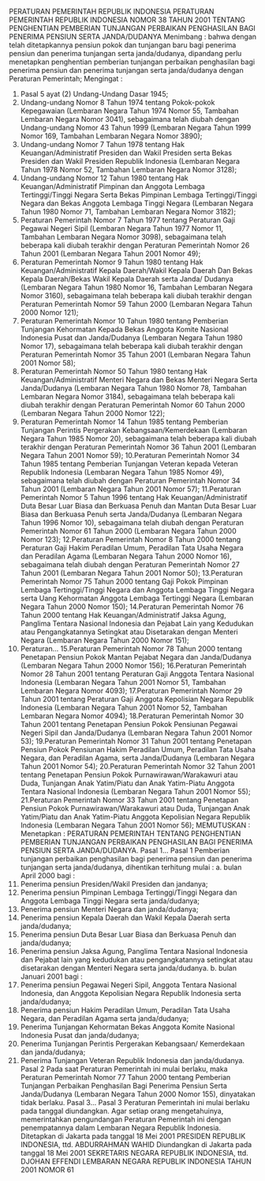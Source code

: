  PERATURAN PEMERINTAH REPUBLIK INDONESIA PERATURAN PEMERINTAH REPUBLIK INDONESIA NOMOR 38 TAHUN 2001 TENTANG PENGHENTIAN PEMBERIAN TUNJANGAN PERBAIKAN PENGHASILAN BAGI PENERIMA PENSIUN SERTA JANDA/DUDANYA
Menimbang :
 bahwa dengan telah ditetapkannya pensiun pokok dan tunjangan baru bagi penerima pensiun dan penerima tunjangan serta janda/dudanya, dipandang perlu menetapkan penghentian pemberian tunjangan perbaikan penghasilan bagi penerima pensiun dan penerima tunjangan serta janda/dudanya dengan Peraturan Pemerintah;
Mengingat :

1. Pasal 5 ayat (2) Undang-Undang Dasar 1945;
2. Undang-undang Nomor 8 Tahun 1974 tentang Pokok-pokok Kepegawaian (Lembaran Negara Tahun 1974 Nomor 55, Tambahan Lembaran Negara Nomor 3041), sebagaimana telah diubah dengan Undang-undang Nomor 43 Tahun 1999 (Lembaran Negara Tahun 1999 Nomor 169, Tambahan Lembaran Negara Nomor 3890);
3. Undang-undang Nomor 7 Tahun 1978 tentang Hak Keuangan/Administratif Presiden dan Wakil Presiden serta Bekas Presiden dan Wakil Presiden Republik Indonesia (Lembaran Negara Tahun 1978 Nomor 52, Tambahan Lembaran Negara Nomor 3128);
4. Undang-undang Nomor 12 Tahun 1980 tentang Hak Keuangan/Administratif Pimpinan dan Anggota Lembaga Tertinggi/Tinggi Negara Serta Bekas Pimpinan Lembaga Tertinggi/Tinggi Negara dan Bekas Anggota Lembaga Tinggi Negara (Lembaran Negara Tahun 1980 Nomor 71, Tambahan Lembaran Negara Nomor 3182);
5. Peraturan Pemerintah Nomor 7 Tahun 1977 tentang Peraturan Gaji Pegawai Negeri Sipil (Lembaran Negara Tahun 1977 Nomor 11, Tambahan Lembaran Negara Nomor 3098), sebagaimana telah beberapa kali diubah terakhir dengan Peraturan Pemerintah Nomor 26 Tahun 2001 (Lembaran Negara Tahun 2001 Nomor 49);
6. Peraturan Pemerintah Nomor 9 Tahun 1980 tentang Hak Keuangan/Administratif Kepala Daerah/Wakil Kepala Daerah Dan Bekas Kepala Daerah/Bekas Wakil Kepala Daerah serta Janda/ Dudanya (Lembaran Negara Tahun 1980 Nomor 16, Tambahan Lembaran Negara Nomor 3160), sebagaimana telah beberapa kali diubah terakhir dengan Peraturan Pemerintah Nomor 59 Tahun 2000 (Lembaran Negara Tahun 2000 Nomor 121);
7. Peraturan Pemerintah Nomor 10 Tahun 1980 tentang Pemberian Tunjangan Kehormatan Kepada Bekas Anggota Komite Nasional Indonesia Pusat dan Janda/Dudanya (Lembaran Negara Tahun 1980 Nomor 17), sebagaimana telah beberapa kali diubah terakhir dengan Peraturan Pemerintah Nomor 35 Tahun 2001 (Lembaran Negara Tahun 2001 Nomor 58);
8. Peraturan Pemerintah Nomor 50 Tahun 1980 tentang Hak Keuangan/Administratif Menteri Negara dan Bekas Menteri Negara Serta Janda/Dudanya (Lembaran Negara Tahun 1980 Nomor 78, Tambahan Lembaran Negara Nomor 3184), sebagaimana telah beberapa kali diubah terakhir dengan Peraturan Pemerintah Nomor 60 Tahun 2000 (Lembaran Negara Tahun 2000 Nomor 122);
9. Peraturan Pemerintah Nomor 14 Tahun 1985 tentang Pemberian Tunjangan Perintis Pergerakan Kebangsaan/Kemerdekaan (Lembaran Negara Tahun 1985 Nomor 20), sebagaimana telah beberapa kali diubah terakhir dengan Peraturan Pemerintah Nomor 36 Tahun 2001 (Lembaran Negara Tahun 2001 Nomor 59);
10.Peraturan Pemerintah Nomor 34 Tahun 1985 tentang Pemberian Tunjangan Veteran kepada Veteran Republik Indonesia (Lembaran Negara Tahun 1985 Nomor 49), sebagaimana telah diubah dengan Peraturan Pemerintah Nomor 34 Tahun 2001 (Lembaran Negara Tahun 2001 Nomor 57);
11.Peraturan Pemerintah Nomor 5 Tahun 1996 tentang Hak Keuangan/Administratif Duta Besar Luar Biasa dan Berkuasa Penuh dan Mantan Duta Besar Luar Biasa dan Berkuasa Penuh serta Janda/Dudanya (Lembaran Negara Tahun 1996 Nomor 10), sebagaimana telah diubah dengan Peraturan Pemerintah Nomor 61 Tahun 2000 (Lembaran Negara Tahun 2000 Nomor 123);
12.Peraturan Pemerintah Nomor 8 Tahun 2000 tentang Peraturan Gaji Hakim Peradilan Umum, Peradilan Tata Usaha Negara dan Peradilan Agama (Lembaran Negara Tahun 2000 Nomor 16), sebagaimana telah diubah dengan Peraturan Pemerintah Nomor 27 Tahun 2001 (Lembaran Negara Tahun 2001 Nomor 50);
13.Peraturan Pemerintah Nomor 75 Tahun 2000 tentang Gaji Pokok Pimpinan Lembaga Tertinggi/Tinggi Negara dan Anggota Lembaga Tinggi Negara serta Uang Kehormatan Anggota Lembaga Tertinggi Negara (Lembaran Negara Tahun 2000 Nomor 150);
14.Peraturan Pemerintah Nomor 76 Tahun 2000 tentang Hak Keuangan/Administratif Jaksa Agung, Panglima Tentara Nasional Indonesia dan Pejabat Lain yang Kedudukan atau Pengangkatannya Setingkat atau Disetarakan dengan Menteri Negara (Lembaran Negara Tahun 2000 Nomor 151);
15. Peraturan...
15.Peraturan Pemerintah Nomor 78 Tahun 2000 tentang Penetapan Pensiun Pokok Mantan Pejabat Negara dan Janda/Dudanya (Lembaran Negara Tahun 2000 Nomor 156);
16.Peraturan Pemerintah Nomor 28 Tahun 2001 tentang Peraturan Gaji Anggota Tentara Nasional Indonesia (Lembaran Negara Tahun 2001 Nomor 51, Tambahan Lembaran Negara Nomor 4093);
17.Peraturan Pemerintah Nomor 29 Tahun 2001 tentang Peraturan Gaji Anggota Kepolisian Negara Republik Indonesia (Lembaran Negara Tahun 2001 Nomor 52, Tambahan Lembaran Negara Nomor 4094);
18.Peraturan Pemerintah Nomor 30 Tahun 2001 tentang Penetapan Pensiun Pokok Pensiunan Pegawai Negeri Sipil dan Janda/Dudanya (Lembaran Negara Tahun 2001 Nomor 53);
19.Peraturan Pemerintah Nomor 31 Tahun 2001 tentang Penetapan Pensiun Pokok Pensiunan Hakim Peradilan Umum, Peradilan Tata Usaha Negara, dan Peradilan Agama, serta Janda/Dudanya (Lembaran Negara Tahun 2001 Nomor 54);
20.Peraturan Pemerintah Nomor 32 Tahun 2001 tentang Penetapan Pensiun Pokok Purnawirawan/Warakawuri atau Duda, Tunjangan Anak Yatim/Piatu dan Anak Yatim-Piatu Anggota Tentara Nasional Indonesia (Lembaran Negara Tahun 2001 Nomor 55);
21.Peraturan Pemerintah Nomor 33 Tahun 2001 tentang Penetapan Pensiun Pokok Purnawirawan/Warakawuri atau Duda, Tunjangan Anak Yatim/Piatu dan Anak Yatim-Piatu Anggota Kepolisian Negara Republik Indonesia (Lembaran Negara Tahun 2001 Nomor 56);
MEMUTUSKAN :
 Menetapkan : PERATURAN PEMERINTAH TENTANG PENGHENTIAN PEMBERIAN TUNJANGAN PERBAIKAN PENGHASILAN BAGI PENERIMA PENSIUN SERTA JANDA/DUDANYA. Pasal 1...
Pasal 1
Pemberian tunjangan perbaikan penghasilan bagi penerima pensiun dan penerima tunjangan serta janda/dudanya, dihentikan terhitung mulai :
a. bulan April 2000 bagi :
1. Penerima pensiun Presiden/Wakil Presiden dan jandanya;
2. Penerima pensiun Pimpinan Lembaga Tertinggi/Tinggi Negara dan Anggota Lembaga Tinggi Negara serta janda/dudanya;
3. Penerima pensiun Menteri Negara dan janda/dudanya;
4. Penerima pensiun Kepala Daerah dan Wakil Kepala Daerah serta janda/dudanya;
5. Penerima pensiun Duta Besar Luar Biasa dan Berkuasa Penuh dan janda/dudanya;
6. Penerima pensiun Jaksa Agung, Panglima Tentara Nasional Indonesia dan Pejabat lain yang kedudukan atau pengangkatannya setingkat atau disetarakan dengan Menteri Negara serta janda/dudanya.
b. bulan Januari 2001 bagi :
1. Penerima pensiun Pegawai Negeri Sipil, Anggota Tentara Nasional Indonesia, dan Anggota Kepolisian Negara Republik Indonesia serta janda/dudanya;
2. Penerima pensiun Hakim Peradilan Umum, Peradilan Tata Usaha Negara, dan Peradilan Agama serta janda/dudanya;
3. Penerima Tunjangan Kehormatan Bekas Anggota Komite Nasional Indonesia Pusat dan janda/dudanya;
4. Penerima Tunjangan Perintis Pergerakan Kebangsaan/ Kemerdekaan dan janda/dudanya;
5. Penerima Tunjangan Veteran Republik Indonesia dan janda/dudanya.
Pasal 2
Pada saat Peraturan Pemerintah ini mulai berlaku, maka Peraturan Pemerintah Nomor 77 Tahun 2000 tentang Pemberian Tunjangan Perbaikan Penghasilan Bagi Penerima Pensiun Serta Janda/Dudanya (Lembaran Negara Tahun 2000 Nomor 155), dinyatakan tidak berlaku. Pasal 3...
Pasal 3
Peraturan Pemerintah ini mulai berlaku pada tanggal diundangkan.
Agar setiap orang mengetahuinya, memerintahkan pengundangan Peraturan Pemerintah ini dengan penempatannya dalam Lembaran Negara Republik Indonesia. Ditetapkan di Jakarta pada tanggal 18 Mei 2001 PRESIDEN REPUBLIK INDONESIA, ttd. ABDURRAHMAN WAHID Diundangkan di Jakarta pada tanggal 18 Mei 2001 SEKRETARIS NEGARA REPUBLIK INDONESIA, ttd. DJOHAN EFFENDI LEMBARAN NEGARA REPUBLIK INDONESIA TAHUN 2001 NOMOR 61